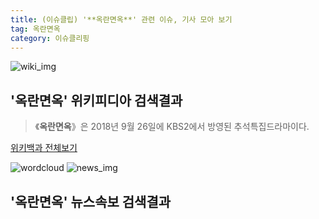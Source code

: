 ```yaml
---
title: (이슈클립) '**옥란면옥**' 관련 이슈, 기사 모아 보기
tag: 옥란면옥
category: 이슈클리핑
---
```

![wiki_img](https://user-images.githubusercontent.com/42597476/44503234-41136a80-a6d0-11e8-9071-6fc6418eafe4.png)
## **'**옥란면옥**'** 위키피디아 검색결과
>《**옥란면옥**》은 2018년 9월 26일에 KBS2에서 방영된 추석특집드라마이다.

<a href="https://ko.wikipedia.org/wiki/옥란면옥" target="_blank">위키백과 전체보기</a>

![wordcloud](https://s3.ap-northeast-2.amazonaws.com/lyrics101-wordcloud/2018-09-27-1538010019.png)
![news_img](https://user-images.githubusercontent.com/42597476/44507050-1206f400-a6e4-11e8-8d98-7ffbfebb353f.png)
## **'**옥란면옥**'** 뉴스속보 검색결과

